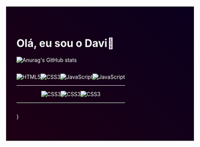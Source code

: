 <div style="background: linear-gradient(45deg, rgb(30, 0, 20), rgb(10, 0, 30)); padding: 3em 2em; color: white; border: 1px solid white;">

# Olá, eu sou o Davi💜

![Anurag's GitHub stats](https://github-readme-stats.vercel.app/api?username=Davipbr15&show_icons=true&theme=radical)

<div style="display: inline-block;">
<div style="margin: 1em 0px; display: flex; justify-content: center;">
<img align="center" alt="HTML5" src="https://img.shields.io/badge/HTML5-E34F26?style=for-the-badge&logo=html5&logoColor=white">
<img align="center" alt="CSS3" src="https://img.shields.io/badge/CSS3-1572B6?style=for-the-badge&logo=css3&logoColor=white">
<img align="center" alt="JavaScript" src="https://img.shields.io/badge/JavaScript-F7DF1E?style=for-the-badge&logo=javascript&logoColor=black">
<img align="center" alt="JavaScript" src="https://img.shields.io/badge/PHP-777BB4?style=for-the-badge&logo=php&logoColor=white">
</div><hr style="background-color: white; border: none;">
<div style="margin: 1em 0px; display: flex; justify-content: center;">
<img align="center" alt="CSS3" src="https://img.shields.io/badge/Bootstrap-563D7C?style=for-the-badge&logo=bootstrap&logoColor=white">
<img align="center" alt="CSS3" src="https://img.shields.io/badge/Laravel-FF2D20?style=for-the-badge&logo=laravel&logoColor=white">
<img align="center" alt="CSS3" src="https://img.shields.io/badge/Sass-CC6699?style=for-the-badge&logo=sass&logoColor=white">
</div><hr style="background-color: white; border: none;">
</div>

<p>}</p>

